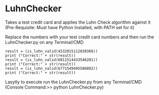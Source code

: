 # LuhnChecker
Takes a test credit card and applies the Luhn Check algorithm against it
(Pre-Requisite: Must have Python Installed, with PATH set for it)



Replace the numbers with your test credit card numbers and then run the LuhnChecker.py on any Terminal/CMD

```
result = (is_luhn_valid(4532015112830366))
print ("Correct:" + str(result))
result = (is_luhn_valid(6011514433546201))
print ("Correct:" + str(result))
result = (is_luhn_valid(6771549495586802))
print ("Correct:" + str(result))
```
Lasytly to execute run the LuhnChecker.py from any Terminal/CMD (Console Command:>> python LuhnChecker.py)
